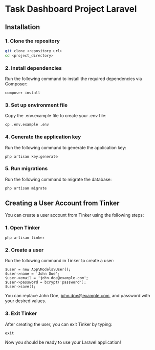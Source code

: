 # Task Dashboard Project Laravel

## Installation

### 1. Clone the repository

```bash
git clone <repository_url>
cd <project_directory>
```

### 2. Install dependencies

Run the following command to install the required dependencies via Composer:

```
composer install
```

### 3. Set up environment file

Copy the .env.example file to create your .env file:

```
cp .env.example .env
```

### 4. Generate the application key

Run the following command to generate the application key:

```
php artisan key:generate
```

### 5. Run migrations

Run the following command to migrate the database:

```
php artisan migrate
```
## Creating a User Account from Tinker

You can create a user account from Tinker using the following steps:

### 1. Open Tinker

```
php artisan tinker
```

### 2. Create a user

Run the following command in Tinker to create a user:

```
$user = new App\Models\User();
$user->name = 'John Doe';
$user->email = 'john.doe@example.com';
$user->password = bcrypt('password');
$user->save();
```

You can replace John Doe, john.doe@example.com, and password with your desired values.

### 3. Exit Tinker

After creating the user, you can exit Tinker by typing:

```
exit
```

Now you should be ready to use your Laravel application!